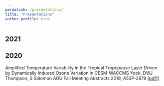 ```yaml
---
permalink: /presentations/
title: "Presentations"
author_profile: true
---
```


## 2021




## 2020
Amplified Temperature Variability in the Tropical Tropopause Layer Driven by Dynamically Induced Ozone Variation in CESM-WACCMS Yook, DWJ Thompson, S Solomon
AGU Fall Meeting Abstracts 2019, A53P-2979
\[[pdf](https://ui.adsabs.harvard.edu/abs/2019AGUFM.A53P2979Y/abstract)]\]
